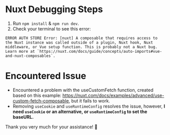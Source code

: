# Nuxt Debugging Steps

1. Run `npm install` & `npm run dev`.
2. Check your terminal to see this error:
```
ERROR AUTH STORE Error: [nuxt] A composable that requires access to the Nuxt instance was called outside of a plugin, Nuxt hook, Nuxt middleware, or Vue setup function. This is probably not a Nuxt bug. Learn more at `https://nuxt.com/docs/guide/concepts/auto-imports#vue-and-nuxt-composables`.
```

# Encountered Issue

* Encountered a problem with the useCustomFetch function, created based on this example: https://nuxt.com/docs/examples/advanced/use-custom-fetch-composable, but it fails to work.
* Removing `useCookie` and `useRuntimeConfig` resolves the issue, however, **I need `useCookie` or an alternative, or `useRuntimeConfig` to set the baseURL.**

Thank you very much for your assistance! 🙏
